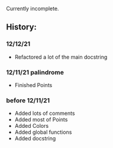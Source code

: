 Currently incomplete.

## History:

### 12/12/21
* Refactored a lot of the main docstring

### 12/11/21 palindrome
* Finished Points

### before 12/11/21
* Added lots of comments
* Added most of Points
* Added Colors
* Added global functions
* Added docstring
